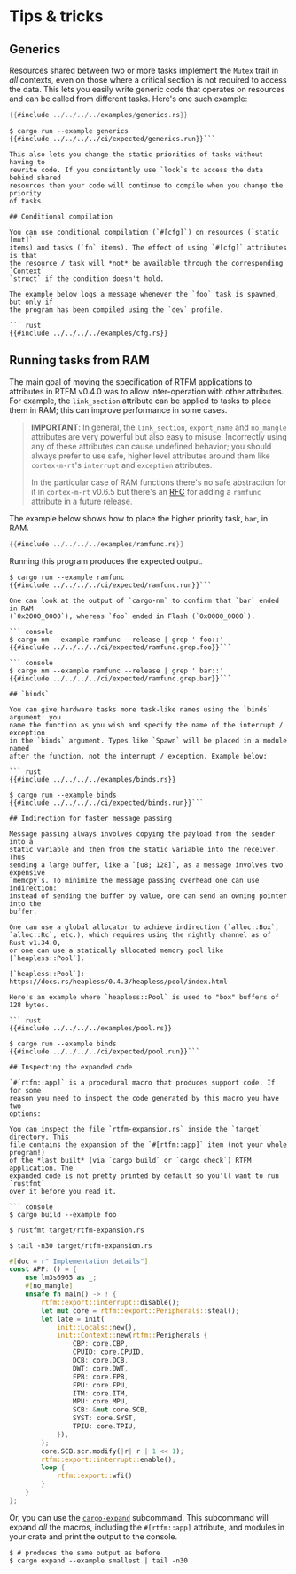 # Tips & tricks

## Generics

Resources shared between two or more tasks implement the `Mutex` trait in *all*
contexts, even on those where a critical section is not required to access the
data. This lets you easily write generic code that operates on resources and can
be called from different tasks. Here's one such example:

``` rust
{{#include ../../../../examples/generics.rs}}
```

``` console
$ cargo run --example generics
{{#include ../../../../ci/expected/generics.run}}```

This also lets you change the static priorities of tasks without having to
rewrite code. If you consistently use `lock`s to access the data behind shared
resources then your code will continue to compile when you change the priority
of tasks.

## Conditional compilation

You can use conditional compilation (`#[cfg]`) on resources (`static [mut]`
items) and tasks (`fn` items). The effect of using `#[cfg]` attributes is that
the resource / task will *not* be available through the corresponding `Context`
`struct` if the condition doesn't hold.

The example below logs a message whenever the `foo` task is spawned, but only if
the program has been compiled using the `dev` profile.

``` rust
{{#include ../../../../examples/cfg.rs}}
```

## Running tasks from RAM

The main goal of moving the specification of RTFM applications to attributes in
RTFM v0.4.0 was to allow inter-operation with other attributes. For example, the
`link_section` attribute can be applied to tasks to place them in RAM; this can
improve performance in some cases.

> **IMPORTANT**: In general, the `link_section`, `export_name` and `no_mangle`
> attributes are very powerful but also easy to misuse. Incorrectly using any of
> these attributes can cause undefined behavior; you should always prefer to use
> safe, higher level attributes around them like `cortex-m-rt`'s `interrupt` and
> `exception` attributes.
>
> In the particular case of RAM functions there's no
> safe abstraction for it in `cortex-m-rt` v0.6.5 but there's an [RFC] for
> adding a `ramfunc` attribute in a future release.

[RFC]: https://github.com/rust-embedded/cortex-m-rt/pull/100

The example below shows how to place the higher priority task, `bar`, in RAM.

``` rust
{{#include ../../../../examples/ramfunc.rs}}
```

Running this program produces the expected output.

``` console
$ cargo run --example ramfunc
{{#include ../../../../ci/expected/ramfunc.run}}```

One can look at the output of `cargo-nm` to confirm that `bar` ended in RAM
(`0x2000_0000`), whereas `foo` ended in Flash (`0x0000_0000`).

``` console
$ cargo nm --example ramfunc --release | grep ' foo::'
{{#include ../../../../ci/expected/ramfunc.grep.foo}}```

``` console
$ cargo nm --example ramfunc --release | grep ' bar::'
{{#include ../../../../ci/expected/ramfunc.grep.bar}}```

## `binds`

You can give hardware tasks more task-like names using the `binds` argument: you
name the function as you wish and specify the name of the interrupt / exception
in the `binds` argument. Types like `Spawn` will be placed in a module named
after the function, not the interrupt / exception. Example below:

``` rust
{{#include ../../../../examples/binds.rs}}
```
``` console
$ cargo run --example binds
{{#include ../../../../ci/expected/binds.run}}```

## Indirection for faster message passing

Message passing always involves copying the payload from the sender into a
static variable and then from the static variable into the receiver. Thus
sending a large buffer, like a `[u8; 128]`, as a message involves two expensive
`memcpy`s. To minimize the message passing overhead one can use indirection:
instead of sending the buffer by value, one can send an owning pointer into the
buffer.

One can use a global allocator to achieve indirection (`alloc::Box`,
`alloc::Rc`, etc.), which requires using the nightly channel as of Rust v1.34.0,
or one can use a statically allocated memory pool like [`heapless::Pool`].

[`heapless::Pool`]: https://docs.rs/heapless/0.4.3/heapless/pool/index.html

Here's an example where `heapless::Pool` is used to "box" buffers of 128 bytes.

``` rust
{{#include ../../../../examples/pool.rs}}
```
``` console
$ cargo run --example binds
{{#include ../../../../ci/expected/pool.run}}```

## Inspecting the expanded code

`#[rtfm::app]` is a procedural macro that produces support code. If for some
reason you need to inspect the code generated by this macro you have two
options:

You can inspect the file `rtfm-expansion.rs` inside the `target` directory. This
file contains the expansion of the `#[rtfm::app]` item (not your whole program!)
of the *last built* (via `cargo build` or `cargo check`) RTFM application. The
expanded code is not pretty printed by default so you'll want to run `rustfmt`
over it before you read it.

``` console
$ cargo build --example foo

$ rustfmt target/rtfm-expansion.rs

$ tail -n30 target/rtfm-expansion.rs
```

``` rust
#[doc = r" Implementation details"]
const APP: () = {
    use lm3s6965 as _;
    #[no_mangle]
    unsafe fn main() -> ! {
        rtfm::export::interrupt::disable();
        let mut core = rtfm::export::Peripherals::steal();
        let late = init(
            init::Locals::new(),
            init::Context::new(rtfm::Peripherals {
                CBP: core.CBP,
                CPUID: core.CPUID,
                DCB: core.DCB,
                DWT: core.DWT,
                FPB: core.FPB,
                FPU: core.FPU,
                ITM: core.ITM,
                MPU: core.MPU,
                SCB: &mut core.SCB,
                SYST: core.SYST,
                TPIU: core.TPIU,
            }),
        );
        core.SCB.scr.modify(|r| r | 1 << 1);
        rtfm::export::interrupt::enable();
        loop {
            rtfm::export::wfi()
        }
    }
};
```

Or, you can use the [`cargo-expand`] subcommand. This subcommand will expand
*all* the macros, including the `#[rtfm::app]` attribute, and modules in your
crate and print the output to the console.

[`cargo-expand`]: https://crates.io/crates/cargo-expand

``` console
$ # produces the same output as before
$ cargo expand --example smallest | tail -n30
```
